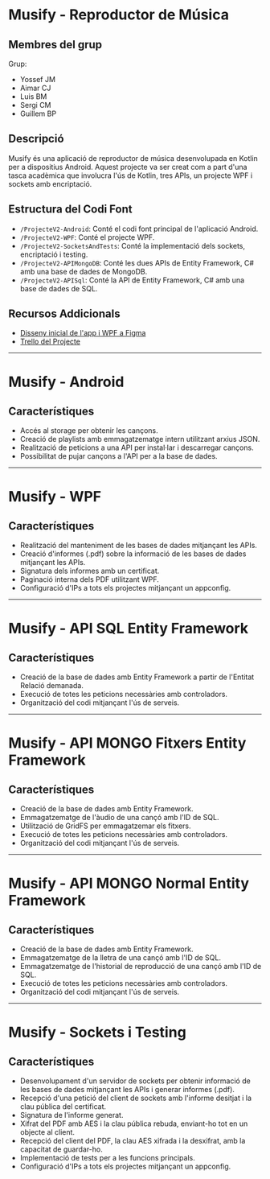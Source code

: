 # Musify - Reproductor de Música

## Membres del grup
Grup:
- Yossef JM
- Aimar CJ
- Luis BM
- Sergi CM
- Guillem BP

## Descripció
Musify és una aplicació de reproductor de música desenvolupada en Kotlin per a dispositius Android. Aquest projecte va ser creat com a part d'una tasca acadèmica que involucra l'ús de Kotlin, tres APIs, un projecte WPF i sockets amb encriptació.

## Estructura del Codi Font

- `/ProjecteV2-Android`: Conté el codi font principal de l'aplicació Android.
- `/ProjecteV2-WPF`: Conté el projecte WPF.
- `/ProjecteV2-SocketsAndTests`: Conté la implementació dels sockets, encriptació i testing.
- `/ProjecteV2-APIMongoDB`: Conté les dues APIs de Entity Framework, C# amb una base de dades de MongoDB.
- `/ProjecteV2-APISql`: Conté la API de Entity Framework, C# amb una base de dades de SQL.

## Recursos Addicionals
- [Disseny inicial de l'app i WPF a Figma](https://www.figma.com/file/GYmp7HTY5R1BZO4fdGDj8U/Musify?type=design&node-id=0%3A1&mode=design&t=UJ10nMkF3RmuopXo-1)
- [Trello del Projecte](https://trello.com/b/3UyTBxkh/projectev2)

---

# Musify - Android

## Característiques
- Accés al storage per obtenir les cançons.
- Creació de playlists amb emmagatzematge intern utilitzant arxius JSON.
- Realització de peticions a una API per instal·lar i descarregar cançons.
- Possibilitat de pujar cançons a l'API per a la base de dades.

---

# Musify - WPF

## Característiques
- Realització del manteniment de les bases de dades mitjançant les APIs.
- Creació d'informes (.pdf) sobre la informació de les bases de dades mitjançant les APIs.
- Signatura dels informes amb un certificat.
- Paginació interna dels PDF utilitzant WPF.
- Configuració d'IPs a tots els projectes mitjançant un appconfig.

---

# Musify - API SQL Entity Framework

## Característiques
- Creació de la base de dades amb Entity Framework a partir de l'Entitat Relació demanada.
- Execució de totes les peticions necessàries amb controladors.
- Organització del codi mitjançant l'ús de serveis.

---

# Musify - API MONGO **Fitxers** Entity Framework

## Característiques
- Creació de la base de dades amb Entity Framework.
- Emmagatzematge de l'àudio de una cançó amb l'ID de SQL.
- Utilització de GridFS per emmagatzemar els fitxers.
- Execució de totes les peticions necessàries amb controladors.
- Organització del codi mitjançant l'ús de serveis.

---

# Musify - API MONGO **Normal** Entity Framework

## Característiques
- Creació de la base de dades amb Entity Framework.
- Emmagatzematge de la lletra de una cançó amb l'ID de SQL.
- Emmagatzematge de l'historial de reproducció de una cançó amb l'ID de SQL.
- Execució de totes les peticions necessàries amb controladors.
- Organització del codi mitjançant l'ús de serveis.

---

# Musify - Sockets i Testing

## Característiques
- Desenvolupament d'un servidor de sockets per obtenir informació de les bases de dades mitjançant les APIs i generar informes (.pdf).
- Recepció d'una petició del client de sockets amb l'informe desitjat i la clau pública del certificat.
- Signatura de l'informe generat.
- Xifrat del PDF amb AES i la clau pública rebuda, enviant-ho tot en un objecte al client.
- Recepció del client del PDF, la clau AES xifrada i la desxifrat, amb la capacitat de guardar-ho.
- Implementació de tests per a les funcions principals.
- Configuració d'IPs a tots els projectes mitjançant un appconfig.
